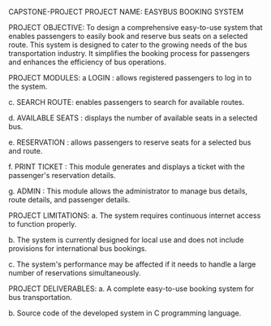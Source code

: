 CAPSTONE-PROJECT
PROJECT NAME: EASYBUS BOOKING SYSTEM

PROJECT OBJECTIVE: To design a comprehensive easy-to-use system that enables passengers to easily book and reserve bus seats on a selected route.
 This system is designed to cater to the growing needs of the bus transportation industry. It simplifies the booking process for passengers and enhances the efficiency of bus operations.

PROJECT MODULES:
a LOGIN :  allows registered passengers to log in to the system.

c. SEARCH ROUTE:  enables passengers to search for available routes.

d. AVAILABLE SEATS :  displays the number of available seats in a selected bus.

e. RESERVATION :  allows passengers to reserve seats for a selected bus and route.

f. PRINT TICKET : This module generates and displays a ticket with the passenger's reservation details.

g. ADMIN : This module allows the administrator to manage bus details, route details, and passenger details.


PROJECT LIMITATIONS:
a. The system requires continuous internet access to function properly.

b. The system is currently designed for local use and does not include provisions for international bus bookings.

c. The system's performance may be affected if it needs to handle a large number of reservations simultaneously.

PROJECT DELIVERABLES:
a. A complete easy-to-use booking system for bus transportation.

b. Source code of the developed system in C programming language.


